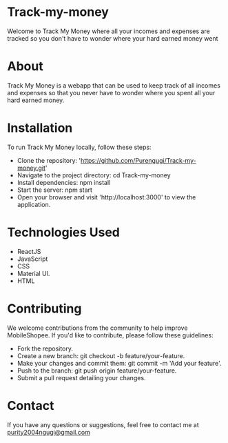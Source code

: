 # Track-my-money

Welcome to Track My Money where all your incomes and expenses are tracked so you don't have to wonder where your hard earned money went

# About

Track My Money is a webapp that can be used to keep track of all incomes and expenses so that you never have to wonder where you spent all your hard earned money.

# Installation

To run Track My Money locally, follow these steps:

- Clone the repository: 'https://github.com/Purengugi/Track-my-money.git'
- Navigate to the project directory: cd Track-my-money
- Install dependencies: npm install
- Start the server: npm start
- Open your browser and visit 'http://localhost:3000' to view the application.

# Technologies Used 

- ReactJS
- JavaScript
- CSS 
- Material UI.
- HTML

# Contributing
We welcome contributions from the community to help improve MobileShopee. If you'd like to contribute, please follow these guidelines:

- Fork the repository.
- Create a new branch: git checkout -b feature/your-feature.
- Make your changes and commit them: git commit -m 'Add your feature'.
- Push to the branch: git push origin feature/your-feature.
- Submit a pull request detailing your changes.

# Contact
If you have any questions or suggestions, feel free to contact me at purity2004ngugi@gmail.com
